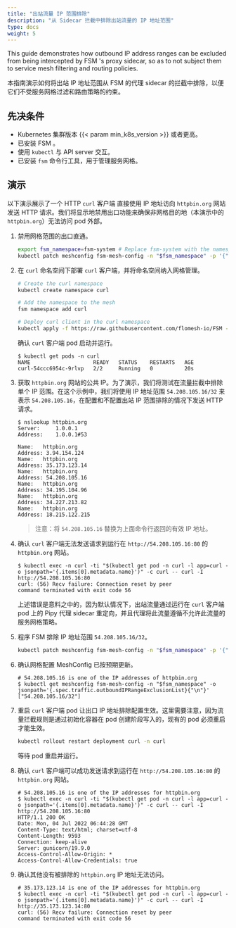 ```yaml
---
title: "出站流量 IP 范围排除"
description: "从 Sidecar 拦截中排除出站流量的 IP 地址范围"
type: docs
weight: 5
---
```


This guide demonstrates how outbound IP address ranges can be excluded from being intercepted by FSM 's proxy sidecar, so as to not subject them to service mesh filtering and routing policies.

本指南演示如何将出站 IP 地址范围从 FSM 的代理 sidecar 的拦截中排除，以便它们不受服务网格过滤和路由策略的约束。

## 先决条件

- Kubernetes 集群版本 {{< param min_k8s_version >}} 或者更高。
- 已安装 FSM 。
- 使用 `kubectl` 与 API server 交互。
- 已安装 `fsm`  命令行工具，用于管理服务网格。


## 演示

以下演示展示了一个 HTTP `curl` 客户端 直接使用 IP 地址访向 `httpbin.org` 网站发送 HTTP 请求。我们将显示地禁用出口功能来确保非网格目的地（本演示中的 `httpbin.org`）无法访问 pod 外部。

1. 禁用网格范围的出口直通。

    ```bash
    export fsm_namespace=fsm-system # Replace fsm-system with the namespace where FSM is installed
    kubectl patch meshconfig fsm-mesh-config -n "$fsm_namespace" -p '{"spec":{"traffic":{"enableEgress":false}}}'  --type=merge
    ```

2. 在 `curl` 命名空间下部署 `curl` 客户端，并将命名空间纳入网格管理。

    ```bash
    # Create the curl namespace
    kubectl create namespace curl

    # Add the namespace to the mesh
    fsm namespace add curl

    # Deploy curl client in the curl namespace
    kubectl apply -f https://raw.githubusercontent.com/flomesh-io/FSM -docs/{{< param fsm_branch >}}/manifests/samples/curl/curl.yaml -n curl
    ```

    确认 `curl` 客户端 pod 启动并运行。

    ```console
    $ kubectl get pods -n curl
    NAME                    READY   STATUS    RESTARTS   AGE
    curl-54ccc6954c-9rlvp   2/2     Running   0          20s
    ```

3. 获取 `httpbin.org` 网站的公共 IP。为了演示，我们将测试在流量拦截中排除单个 IP 范围。在这个示例中，我们将使用 IP 地址范围 `54.208.105.16/32` 来表示 `54.208.105.16`，在配置和不配置出站 IP 范围排除的情况下发送 HTTP 请求。

    ```console
    $ nslookup httpbin.org
    Server:		1.0.0.1
    Address:	1.0.0.1#53
    
    Name:	httpbin.org
    Address: 3.94.154.124
    Name:	httpbin.org
    Address: 35.173.123.14
    Name:	httpbin.org
    Address: 54.208.105.16
    Name:	httpbin.org
    Address: 34.195.104.96
    Name:	httpbin.org
    Address: 34.227.213.82
    Name:	httpbin.org
    Address: 18.215.122.215
    ```

    > 注意：将 `54.208.105.16` 替换为上面命令行返回的有效 IP 地址。

4. 确认 `curl` 客户端无法发送请求到运行在 `http://54.208.105.16:80` 的 `httpbin.org` 网站。

    ```console
    $ kubectl exec -n curl -ti "$(kubectl get pod -n curl -l app=curl -o jsonpath='{.items[0].metadata.name}')" -c curl -- curl -I http://54.208.105.16:80
    curl: (56) Recv failure: Connection reset by peer
    command terminated with exit code 56
    ```

    上述错误是意料之中的，因为默认情况下，出站流量通过运行在 `curl` 客户端 pod 上的 Pipy 代理 sidecar 重定向，并且代理将此流量遵循不允许此流量的服务网格策略。

5. 程序 FSM 排除 IP 地址范围 `54.208.105.16/32`。

    ```bash
    kubectl patch meshconfig fsm-mesh-config -n "$fsm_namespace" -p '{"spec":{"traffic":{"outboundIPRangeExclusionList":["54.208.105.16/32"]}}}'  --type=merge
    ```

6. 确认网格配置 MeshConfig 已按预期更新。
    ```console
    # 54.208.105.16 is one of the IP addresses of httpbin.org
    $ kubectl get meshconfig fsm-mesh-config -n "$fsm_namespace" -o jsonpath='{.spec.traffic.outboundIPRangeExclusionList}{"\n"}'
    ["54.208.105.16/32"]
    ```

7. 重启 `curl` 客户端 pod 让出口 IP 地址排除配置生效。这里需要注意，因为流量拦截规则是通过初始化容器在 pod 创建阶段写入的，现有的 pod 必须重启才能生效。

    ```bash
    kubectl rollout restart deployment curl -n curl
    ```

    等待 pod 重启并运行。

8. 确认 `curl` 客户端可以成功发送请求到运行在 `http://54.208.105.16:80` 的 `httpbin.org` 网站。

    ```console
    # 54.208.105.16 is one of the IP addresses for httpbin.org
    $ kubectl exec -n curl -ti "$(kubectl get pod -n curl -l app=curl -o jsonpath='{.items[0].metadata.name}')" -c curl -- curl -I http://54.208.105.16:80
    HTTP/1.1 200 OK
    Date: Mon, 04 Jul 2022 06:44:28 GMT
    Content-Type: text/html; charset=utf-8
    Content-Length: 9593
    Connection: keep-alive
    Server: gunicorn/19.9.0
    Access-Control-Allow-Origin: *
    Access-Control-Allow-Credentials: true
    ```

9. 确认其他没有被排除的 `httpbin.org` IP 地址无法访问。

    ```console
    # 35.173.123.14 is one of the IP addresses for httpbin.org
    $ kubectl exec -n curl -ti "$(kubectl get pod -n curl -l app=curl -o jsonpath='{.items[0].metadata.name}')" -c curl -- curl -I http://35.173.123.14:80
    curl: (56) Recv failure: Connection reset by peer
    command terminated with exit code 56
    ```